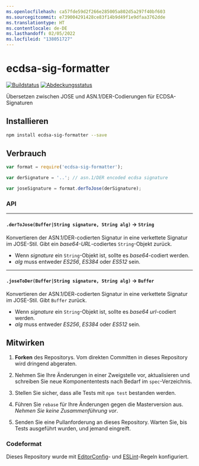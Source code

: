 ```yaml
---
ms.openlocfilehash: ca57fde59d2f266e285005a802d5a297f40bf603
ms.sourcegitcommit: e739004291428ce83f14b9d49f1e9dfaa3762dde
ms.translationtype: HT
ms.contentlocale: de-DE
ms.lasthandoff: 02/05/2022
ms.locfileid: "138051727"
---
```

# <a name="ecdsa-sig-formatter"></a>ecdsa-sig-formatter

[![Buildstatus](https://travis-ci.org/Brightspace/node-ecdsa-sig-formatter.svg?branch=master)](https://travis-ci.org/Brightspace/node-ecdsa-sig-formatter) [![Abdeckungsstatus](https://coveralls.io/repos/Brightspace/node-ecdsa-sig-formatter/badge.svg)](https://coveralls.io/r/Brightspace/node-ecdsa-sig-formatter)

Übersetzen zwischen JOSE und ASN.1/DER-Codierungen für ECDSA-Signaturen

## <a name="install"></a>Installieren
```sh
npm install ecdsa-sig-formatter --save
```

## <a name="usage"></a>Verbrauch
```js
var format = require('ecdsa-sig-formatter');

var derSignature = '..'; // asn.1/DER encoded ecdsa signature

var joseSignature = format.derToJose(derSignature);

```

### <a name="api"></a>API

---

#### <a name="dertojosebufferstring-signature-string-alg---string"></a>`.derToJose(Buffer|String signature, String alg)` -> `String`

Konvertieren der ASN.1/DER-codierten Signatur in eine verkettete Signatur im JOSE-Stil.
Gibt ein _base64-URL_-codiertes `String`-Objekt zurück.

* Wenn _signature_ ein `String`-Objekt ist, sollte es _base64_-codiert werden.
* _alg_ muss entweder _ES256_, _ES384_ oder _ES512_ sein.

---

#### <a name="josetoderbufferstring-signature-string-alg---buffer"></a>`.joseToDer(Buffer|String signature, String alg)` -> `Buffer`

Konvertieren der ASN.1/DER-codierten Signatur in eine verkettete Signatur im JOSE-Stil. Gibt `Buffer` zurück.

* Wenn _signature_ ein `String`-Objekt ist, sollte es _base64 url_-codiert werden.
* _alg_ muss entweder _ES256_, _ES384_ oder _ES512_ sein.

## <a name="contributing"></a>Mitwirken

1. **Forken** des Repositorys. Vom direkten Committen in dieses Repository wird dringend abgeraten.

2. Nehmen Sie Ihre Änderungen in einer Zweigstelle vor, aktualisieren und schreiben Sie neue Komponententests nach Bedarf im `spec`-Verzeichnis.

3. Stellen Sie sicher, dass alle Tests mit `npm test` bestanden werden.

4. Führen Sie `rebase` für Ihre Änderungen gegen die Masterversion aus. *Nehmen Sie keine Zusammenführung vor*.

5. Senden Sie eine Pullanforderung an dieses Repository. Warten Sie, bis Tests ausgeführt wurden, und jemand eingreift.

### <a name="code-style"></a>Codeformat

Dieses Repository wurde mit [EditorConfig][EditorConfig]- und [ESLint][ESLint]-Regeln konfiguriert.

[EditorConfig]: http://editorconfig.org/
[ESLint]: http://eslint.org
